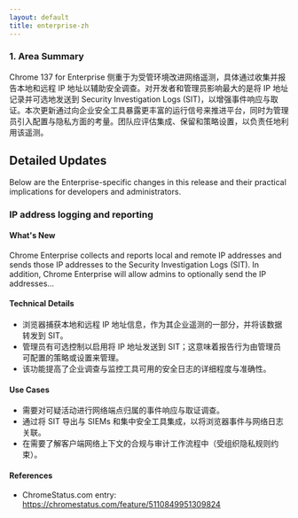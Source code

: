 ```yaml
---
layout: default
title: enterprise-zh
---
```


### 1. Area Summary

Chrome 137 for Enterprise 侧重于为受管环境改进网络遥测，具体通过收集并报告本地和远程 IP 地址以辅助安全调查。对开发者和管理员影响最大的是将 IP 地址记录并可选地发送到 Security Investigation Logs (SIT)，以增强事件响应与取证。本次更新通过向企业安全工具暴露更丰富的运行信号来推进平台，同时为管理员引入配置与隐私方面的考量。团队应评估集成、保留和策略设置，以负责任地利用该遥测。

## Detailed Updates

Below are the Enterprise-specific changes in this release and their practical implications for developers and administrators.

### IP address logging and reporting

#### What's New
Chrome Enterprise collects and reports local and remote IP addresses and sends those IP addresses to the Security Investigation Logs (SIT). In addition, Chrome Enterprise will allow admins to optionally send the IP addresses...

#### Technical Details
- 浏览器捕获本地和远程 IP 地址信息，作为其企业遥测的一部分，并将该数据转发到 SIT。
- 管理员有可选控制以启用将 IP 地址发送到 SIT；这意味着报告行为由管理员可配置的策略或设置来管理。
- 该功能提高了企业调查与监控工具可用的安全日志的详细程度与准确性。

#### Use Cases
- 需要对可疑活动进行网络端点归属的事件响应与取证调查。
- 通过将 SIT 导出与 SIEMs 和集中安全工具集成，以将浏览器事件与网络日志关联。
- 在需要了解客户端网络上下文的合规与审计工作流程中（受组织隐私规则约束）。

#### References
- ChromeStatus.com entry: https://chromestatus.com/feature/5110849951309824
